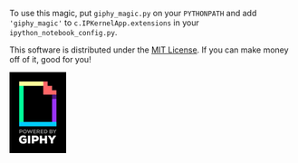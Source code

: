 To use this magic, put `giphy_magic.py` on your `PYTHONPATH` and add `'giphy_magic'` to `c.IPKernelApp.extensions` in your `ipython_notebook_config.py`.

This software is distributed under the [MIT License](https://raw.githubusercontent.com/AustinRochford/giphy-ipyhon-magic/master/LICENSE).  If you can make money off of it, good for you!

![Powered by Giphy](https://raw.githubusercontent.com/AustinRochford/giphy-ipython-magic/master/powered_by_giphy.gif)
